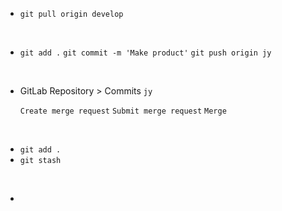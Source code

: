 - `git pull origin develop`


<br>

- `git add .`
  `git commit -m 'Make product'`
  `git push origin jy`


<br>

- GitLab
  Repository > Commits
  `jy`

  `Create merge request`
  `Submit merge request`
  `Merge`


<br>

- `git add .`
- `git stash`

<br>

- ​